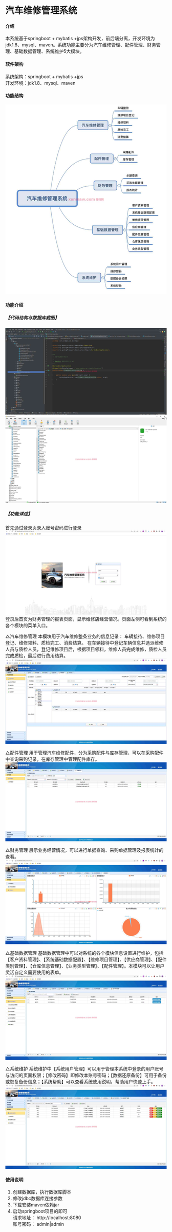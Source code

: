 # 汽车维修管理系统

#### 介绍
本系统基于springboot + mybatis +jps架构开发，前后端分离，开发环境为jdk1.8、mysql、maven。系统功能主要分为汽车维修管理、配件管理、财务管理、基础数据管理、系统维护5大模块。


#### 软件架构
系统架构：springboot + mybatis +jps  
开发环境：jdk1.8、mysql、maven  

#### 功能结构
![输入图片说明](images/image1.png)

#### 功能介绍
##### 【代码结构与数据库截图】
![输入图片说明](image2.png) 
![输入图片说明](images/image3.png)  

##### 【功能详述】 
   首先通过登录页录入账号密码进行登录
![输入图片说明](images/image4.png)
   登录后首页为财务管理的报表页面，显示维修店经营情况。页面左侧可看到系统的各个模块的菜单入口。


△汽车维修管理
   本模块用于汽车维修整条业务的信息记录： 车辆接待、维修项目登记、维修领料、质检完工、消费结算。
   在车辆接待中登记车辆信息并选派维修人员与质检人员，登记维修项目后，根据项目领料，维修人员完成维修，质检人员完成质检，最后进行费用结算。
![输入图片说明](images/image5.png)


△配件管理
   用于管理汽车维修配件，分为采购配件与库存管理，可以在采购配件中查询采购记录，在库存管理中管理配件库存。
![输入图片说明](images/image6.png)


△财务管理
   展示业务经营情况，可以进行单据查询、采购单据管理及报表统计的查看。
![输入图片说明](images/image7.png)


△基础数据管理
   基础数据管理中可以对系统的各个模块信息设置进行维护，包括【客户资料管理】、【系统基础数据配置】、【维修项目管理】、【供应商管理】、【配件类别管理】、【仓库信息管理】、【业务类型管理】、【配件管理】。本模块可以让用户灵活自定义需要使用的表单。
![输入图片说明](images/image8.png)


△系统维护
   系统维护中【系统用户管理】可以用于管理本系统中登录的用户账号与访问的页面权限；【修改密码】即修改本账号密码；【数据还原备份】可用于备份或恢复备份信息；【系统帮助】可以查看系统使用说明，帮助用户快速上手。
![输入图片说明](images/image9.png)

   

#### 使用说明
1. 创建数据库，执行数据库脚本  
2. 修改jdbc数据库连接参数  
3. 下载安装maven依赖jar  
4. 启动springboot项目的即可  
请求地址： http://localhost:8080  
账号密码： admin|admin  
